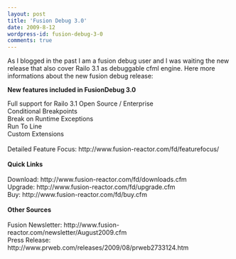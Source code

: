 ```yaml
---
layout: post
title: 'Fusion Debug 3.0'
date: 2009-8-12
wordpress-id: fusion-debug-3-0
comments: true
---
```

<p>As I blogged in the past I am a fusion debug user and I was waiting the new release that also cover Railo 3.1 as debuggable cfml engine. Here more informations about the new fusion debug release:</p>
<!--more-->
<p><strong>New features included in FusionDebug 3.0</strong></p>
<p>Full support for Railo 3.1 Open Source / Enterprise<br />Conditional Breakpoints<br />Break on Runtime Exceptions<br />Run To Line<br />Custom Extensions<br /><br />Detailed Feature Focus: http://www.fusion-reactor.com/fd/featurefocus/<br /><br /><strong>Quick Links</strong><br /><br />Download: http://www.fusion-reactor.com/fd/downloads.cfm<br />Upgrade: http://www.fusion-reactor.com/fd/upgrade.cfm<br />Buy: http://www.fusion-reactor.com/fd/buy.cfm<br /><br /><strong>Other Sources</strong><br /><br />Fusion Newsletter: http://www.fusion-reactor.com/newsletter/August2009.cfm<br />Press Release: http://www.prweb.com/releases/2009/08/prweb2733124.htm<br /></p>
<p> </p>
